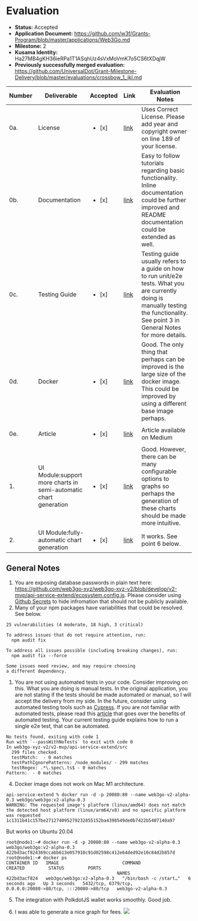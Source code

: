 # Evaluation

- **Status:** Accepted
- **Application Document:** https://github.com/w3f/Grants-Program/blob/master/applications/Web3Go.md
- **Milestone:** 2
- **Kusama Identity:** Ha27MB4gKH36ieRPa1T1ASqhUz4sVxMoVmK7o5CS6tXDqjW
- **Previously successfully merged evaluation:** https://github.com/UniversalDot/Grant-Milestone-Delivery/blob/master/evaluations/crossbow_1_jkl.md

| Number | Deliverable                                                      | Accepted               | Link                                                                                                                                                            | Evaluation Notes                                                                                                                                                                         |
| ------ | ---------------------------------------------------------------- | ---------------------- | --------------------------------------------------------------------------------------------------------------------------------------------------------------- | ---------------------------------------------------------------------------------------------------------------------------------------------------------------------------------------- |
| 0a.    | License                                                          | <ul><li>[x] </li></ul> | [link](https://github.com/web3go-xyz/web3go-xyz-v2/blob/develop/LICENSE)                                                                                        | Uses Correct License. Please add year and copyright owner on line 189 of your license.                                                                                                   |
| 0b.    | Documentation                                                    | <ul><li>[x] </li></ul> | [link](https://web3go.notion.site/M2-Delivery-Web3Go-V2-0f083900301a451a8e60042a3755a03a)                                                                       | Easy to follow tutorials regarding basic functionality. Inline documentation could be further improved and README documentation could be extended as well.                               |
| 0c.    | Testing Guide                                                    | <ul><li>[x] </li></ul> | [link](https://web3go.notion.site/End-to-End-Testing-for-local-build-c544ecd080e6462ab423f3c2778fe8b1)                                                          | Testing guide usually refers to a guide on how to run unit/e2e tests. What you are currently doing is manually testing the functionality. See point 3 in General Notes for more details. |
| 0d.    | Docker                                                           | <ul><li>[x] </li></ul> | [link](https://hub.docker.com/layers/web3go/web3go/v2-alpha-0.3/images/sha256-b16a63f497936cf17a8d3f6ab5a6200854f5be957720715e82052b56c936ba99?context=explore) | Good. The only thing that perhaps can be improved is the large size of the docker image. This could be improved by using a different base image perhaps.                                 |
| 0e.    | Article                                                          | <ul><li>[x] </li></ul> | [link](https://web3go.medium.com/web3go-delivered-milestone-2-for-our-web3-foundation-grant-a5d03f6f26e1)                                                       | Article available on Medium                                                                                                                                                              |
| 1.     | UI Module:support more charts in semi-automatic chart generation | <ul><li>[x] </li></ul> | [link](https://dev-v2.web3go.xyz)                                                                                                                               | Good. However, there can be many configurable options to graphs so perhaps the generation of these charts should be made more intuitive.                                                 |
| 2.     | UI Module:fully-automatic chart generation                       | <ul><li>[x] </li></ul> | [link](https://dev-v2.web3go.xyz)                                                                                                                               | It works. See point 6 below.                                                                                                                                                             |

## General Notes

1. You are exposing database passwords in plain text here: https://github.com/web3go-xyz/web3go-xyz-v2/blob/develop/v2-mvp/api-service-extend/ecosystem.config.js. Please consider using [Github Secrets](https://docs.github.com/en/actions/security-guides/encrypted-secrets) to hide infromation that should not be publicly available.
2. Many of your npm packages have variabilities that could be resolved. See below.

```
25 vulnerabilities (4 moderate, 18 high, 3 critical)

To address issues that do not require attention, run:
  npm audit fix

To address all issues possible (including breaking changes), run:
  npm audit fix --force

Some issues need review, and may require choosing
a different dependency.
```

1.  You are not using automated tests in your code. Consider improving on this. What you are doing is manual tests. In the original application, you are not stating if the tests should be made automated or manual, so I will accept the delivery from my side. In the future, consider using automated testing tools such as [Cypress](https://www.cypress.io/). If you are not familiar with automated tests, please read this [article](https://www.browserstack.com/guide/manual-vs-automated-testing-differences) that goes over the benefits of automated testing. Your current testing guide explains how to run a single e2e test, that can be automated.

```
No tests found, exiting with code 1
Run with `--passWithNoTests` to exit with code 0
In web3go-xyz-v2/v2-mvp/api-service-extend/src
  299 files checked.
  testMatch:  - 0 matches
  testPathIgnorePatterns: /node_modules/ - 299 matches
  testRegex: .*\.spec\.ts$ - 0 matches
Pattern:  - 0 matches
```

4. Docker image does not work on Mac M1 architecture.

```
api-service-extend % docker run -d -p 20080:80 --name web3go-v2-alpha-0.3 web3go/web3go:v2-alpha-0.3
WARNING: The requested image's platform (linux/amd64) does not match the detected host platform (linux/arm64/v8) and no specific platform was requested
1c1311b41c157be271274095279232855152ba4398549de0b7422b5407140a97
```

But works on Ubuntu 20.04

```
root@node1:~# docker run -d -p 20080:80 --name web3go-v2-alpha-0.3 web3go/web3go:v2-alpha-0.3
422bd3acf824369ccabb613e057910c91d02598c412e64ded92e10c84d2b857d
root@node1:~# docker ps
CONTAINER ID   IMAGE                        COMMAND                  CREATED         STATUS         PORTS
                                          NAMES
422bd3acf824   web3go/web3go:v2-alpha-0.3   "/bin/bash -c /start…"   6 seconds ago   Up 3 seconds   5432/tcp, 6379/tcp,
0.0.0.0:20080->80/tcp, :::20080->80/tcp   web3go-v2-alpha-0.3
```

5. The integration with PolkdotJS wallet works smoothly. Good job.

6. I was able to generate a nice graph for fees.
   ![](https://i.imgur.com/gF6MHZf.png)
